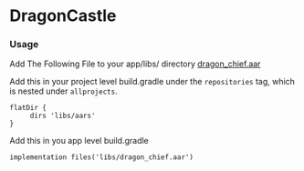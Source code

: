 # DragonCastle

### Usage

Add The Following File to your app/libs/ directory
[dragon_chief.aar](https://github.com/electrodragon/DragonCastle/raw/master/releases/dragon_chief.aar)

Add this in your project level build.gradle under the ```repositories``` tag, which is nested under ```allprojects```.

```
flatDir {
     dirs 'libs/aars'
}
```

Add this in you app level build.gradle

```
implementation files('libs/dragon_chief.aar')
```